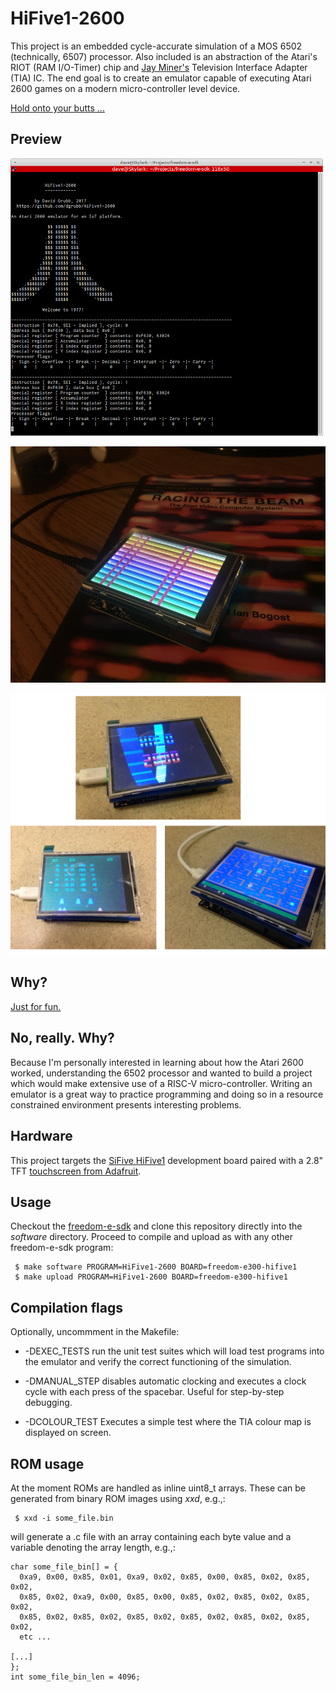 # HiFive1-2600

This project is an embedded cycle-accurate simulation of a MOS 6502 (technically, 6507)
processor. Also included is an abstraction of the Atari's RIOT (RAM I/O-Timer) chip 
and [Jay Miner's](https://en.wikipedia.org/wiki/Jay_Miner) Television Interface 
Adapter (TIA) IC. The end goal is to create an emulator capable of executing Atari 
2600 games on a modern micro-controller level device.

[Hold onto your butts ...](https://www.youtube.com/watch?v=HKK4KmDlj8U)

## Preview

![HiFive1-2600](./preview/HiFive1-2600-preview.png)

![HiFive1-2600](./preview/HiFive1-2600-test-kernel.jpg)

![HiFive1-2600](./preview/games-on-hifive1.png)

## Why?

[Just for fun.](https://www.amazon.com/Just-Fun-Story-Accidental-Revolutionary/dp/0066620732)

## No, really. Why?

Because I'm personally interested in learning about how the Atari 2600 worked, 
understanding the 6502 processor and wanted to build a project which would make
extensive use of a RISC-V micro-controller. Writing an emulator is a great way to
practice programming and doing so in a resource constrained environment presents
interesting problems.

## Hardware

This project targets the [SiFive HiFive1](https://www.sifive.com/products/hifive1/) 
development board paired with a 2.8" TFT [touchscreen from Adafruit](https://www.adafruit.com/product/1651).

## Usage

Checkout the [freedom-e-sdk](https://github.com/sifive/freedom-e-sdk) and clone 
this repository directly into the *software* directory. Proceed to compile and 
upload as with any other freedom-e-sdk program:

```
 $ make software PROGRAM=HiFive1-2600 BOARD=freedom-e300-hifive1
 $ make upload PROGRAM=HiFive1-2600 BOARD=freedom-e300-hifive1
```

## Compilation flags

Optionally, uncommment in the Makefile:

* -DEXEC_TESTS run the unit test suites which will load test programs into the 
emulator and verify the correct functioning of the simulation.

* -DMANUAL_STEP disables automatic clocking and executes a clock cycle with each 
press of the spacebar. Useful for step-by-step debugging.

* -DCOLOUR_TEST Executes a simple test where the TIA colour map is displayed on 
screen.

## ROM usage

At the moment ROMs are handled as inline uint8_t arrays. These can be generated 
from binary ROM images using _xxd_, e.g.,:

```
 $ xxd -i some_file.bin
```

will generate a .c file with an array containing each byte value and a variable 
denoting the array length, e.g.,:

```
char some_file_bin[] = {
  0xa9, 0x00, 0x85, 0x01, 0xa9, 0x02, 0x85, 0x00, 0x85, 0x02, 0x85, 0x02,
  0x85, 0x02, 0xa9, 0x00, 0x85, 0x00, 0x85, 0x02, 0x85, 0x02, 0x85, 0x02,
  0x85, 0x02, 0x85, 0x02, 0x85, 0x02, 0x85, 0x02, 0x85, 0x02, 0x85, 0x02,
  etc ...

[...]
};
int some_file_bin_len = 4096;
```

